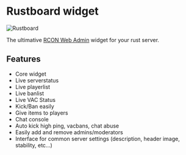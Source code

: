 # Rustboard widget
![Rustboard](https://brainfoolong.github.io/rcon-web-admin/images/screenshots/rustboard.png)

The ultimative [RCON Web Admin](https://github.com/brainfoolong/rcon-web-admin) widget for your rust server.

## Features

* Core widget
* Live serverstatus
* Live playerlist
* Live banlist
* Live VAC Status
* Kick/Ban easily
* Give items to players
* Chat console
* Auto kick high ping, vacbans, chat abuse
* Easily add and remove admins/moderators
* Interface for common server settings (description, header image, stability, etc...)